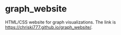 # graph_website
HTML/CSS website for graph visualizations. The link is https://chriski777.github.io/graph_website/. 
